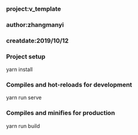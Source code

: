 ### project:v_template

### author:zhangmanyi

### creatdate:2019/10/12

### Project setup

yarn install

### Compiles and hot-reloads for development

yarn run serve

### Compiles and minifies for production

yarn run build
